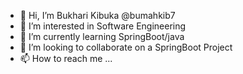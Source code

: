 - 👋 Hi, I’m Bukhari Kibuka @bumahkib7
- 👀 I’m interested in Software Engineering
- 🌱 I’m currently learning SpringBoot/java
- 💞️ I’m looking to collaborate on a SpringBoot Project
- 📫 How to reach me ...

<!---
bumahkib7/bumahkib7 is a ✨ special ✨ repository because its `README.md` (this file) appears on your GitHub profile.
You can click the Preview link to take a look at your changes.
--->
